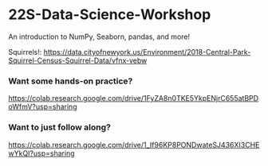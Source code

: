 # 22S-Data-Science-Workshop
An introduction to NumPy, Seaborn, pandas, and more!

Squirrels!: https://data.cityofnewyork.us/Environment/2018-Central-Park-Squirrel-Census-Squirrel-Data/vfnx-vebw

### Want some hands-on practice?

https://colab.research.google.com/drive/1FyZA8n0TKE5YkpENjrC655atBPDoWfmV?usp=sharing

### Want to just follow along?

https://colab.research.google.com/drive/1_If96KP8PONDwateSJ436XI3CHEwYkQI?usp=sharing
